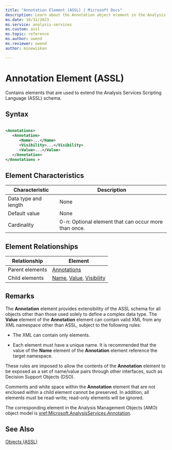 ```yaml
---
title: "Annotation Element (ASSL) | Microsoft Docs"
description: Learn about the Annotation object element in the Analysis Services Scripting Language (ASSL) schema.
ms.date: 10/31/2023
ms.service: analysis-services
ms.custom: assl
ms.topic: reference
ms.author: owend
ms.reviewer: owend
author: minewiskan

---
```

# Annotation Element (ASSL)

  Contains elements that are used to extend the Analysis Services Scripting Language (ASSL) schema.  
  
## Syntax  
  
```xml  
  
<Annotations>  
   <Annotation>  
      <Name>...</Name>  
      <Visibility>...</Visibility>  
      <Value>...</Value>  
   </Annotation>  
</Annotations >  
```  
  
## Element Characteristics  
  
|Characteristic|Description|  
|--------------------|-----------------|  
|Data type and length|None|  
|Default value|None|  
|Cardinality|0-n: Optional element that can occur more than once.|  
  
## Element Relationships  
  
|Relationship|Element|  
|------------------|-------------|  
|Parent elements|[Annotations](../collections/annotations-element-assl.md)|  
|Child elements|[Name](../properties/name-element-assl.md), [Value](../properties/value-element-assl.md), [Visibility](../properties/visibility-element-assl.md)|  
  
## Remarks  
 The **Annotation** element provides extensibility of the ASSL schema for all objects other than those used solely to define a complex data type. The **Value** element of the **Annotation** element can contain valid XML from any XML namespace other than ASSL, subject to the following rules:  
  
-   The XML can contain only elements.  
  
-   Each element must have a unique name. It is recommended that the value of the **Name** element of the **Annotation** element reference the target namespace.  
  
 These rules are imposed to allow the contents of the **Annotation** element to be exposed as a set of name/value pairs through other interfaces, such as Decision Support Objects (DSO).  
  
 Comments and white space within the **Annotation** element that are not enclosed within a child element cannot be preserved. In addition, all elements must be read-write; read-only elements will be ignored.  
  
 The corresponding element in the Analysis Management Objects (AMO) object model is <xref:Microsoft.AnalysisServices.Annotation>.  
  
## See Also  
 [Objects &#40;ASSL&#41;](../objects/objects-assl.md)  
  
  
